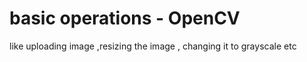 # basic operations - OpenCV 
like uploading image ,resizing the image , changing it to grayscale etc
